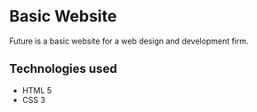 # Basic Website
Future is a basic website for a web design and development firm.

## Technologies used
- HTML 5
- CSS 3